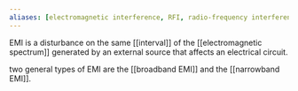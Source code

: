 ```yaml
---
aliases: [electromagnetic interference, RFI, radio-frequency interference]
---
```

EMI is a disturbance on the same [[interval]] of the [[electromagnetic spectrum]] generated by an external source that affects an electrical circuit.

two general types of EMI are the [[broadband EMI]] and the [[narrowband EMI]].